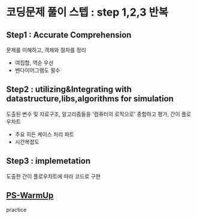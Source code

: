 # 코딩문제 풀이 스텝 : step 1,2,3 반복

## Step1 : Accurate Comprehension
 문제를 이해하고, 객체와 절차를 정리
- 여집합, 역순 우선
- 벤다이어그램도 필수

## Step2 : utilizing&Integrating with datastructure,libs,algorithms for simulation
 도출된 변수 및 자료구조, 알고리즘들을 '컴퓨터의 로직으로' 종합하고 평가, 간이 플로우차트
 * 주요 히든 케이스 처리 파트
 * 시간복잡도

## Step3 : implemetation
 도출한 간이 플로우차트에 따라 코드로 구현
 
## [PS-WarmUp](https://github.com/devsacti/Algorithms_Query/tree/main/PSrecords_python/PS-WarmUp)
 practice
